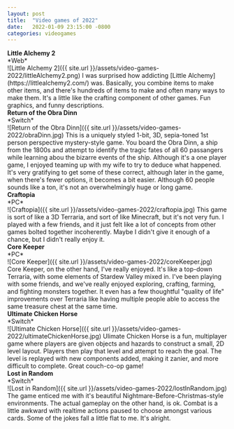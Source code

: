 ```yaml
---
layout: post
title:  "Video games of 2022"
date:   2022-01-09 23:15:00 -0800
categories: videogames
---
```




<h4 style="margin:0;">Little Alchemy 2</h4>
*Web*<br/>
![Little Alchemy 2]({{ site.url }}/assets/video-games-2022/littleAlchemy2.png)
I was surprised how addicting [Little Alchemy](https://littlealchemy2.com/) was. Basically, you combine items to make other items, and there's hundreds of items to make and often many ways to make them. It's a little like the crafting component of other games. Fun graphics, and funny descriptions.


<h4 style="margin:0;">Return of the Obra Dinn</h4>
*Switch*<br/>
![Return of the Obra Dinn]({{ site.url }}/assets/video-games-2022/obraDinn.jpg)
This is a uniquely styled 1-bit, 3D, sepia-toned 1st person perspective mystery-style game. You board the Obra Dinn, a ship from the 1800s and attempt to identify the tragic fates of all 60 passangers while learning abou the bizarre events of the ship. Although it's a one player game, I enjoyed teaming up with my wife to try to deduce what happened. It's very gratifying to get some of these correct, although later in the game, when there's fewer options, it becomes a bit easier. Although 60 people sounds like a ton, it's not an overwhelmingly huge or long game. 

<h4 style="margin:0;">Craftopia</h4>
*PC*<br/>
![Craftopia]({{ site.url }}/assets/video-games-2022/craftopia.jpg)
This game is sort of like a 3D Terraria, and sort of like Minecraft, but it's not very fun. I played with a few friends, and it just felt like a lot of concepts from other games bolted together incoherently. Maybe I didn't give it enough of a chance, but I didn't really enjoy it. 

<h4 style="margin:0;">Core Keeper</h4>
*PC*<br/>
![Core Keeper]({{ site.url }}/assets/video-games-2022/coreKeeper.jpg)
Core Keeper, on the other hand, I've really enjoyed. It's like a top-down Terraria, with some elements of Stardew Valley mixed in. I've been playing with some friends, and we've really enjoyed exploring, crafting, farming, and fighting monsters together. It even has a few thoughtful "quality of life" improvements over Terraria like having multiple people able to access the same treasure chest at the same time.

<h4 style="margin:0;">Ultimate Chicken Horse</h4>
*Switch*<br/>
![Ultimate Chicken Horse]({{ site.url }}/assets/video-games-2022/ultimateChickenHorse.jpg)
Ulimate Chicken Horse is a fun, multiplayer game where players are given objects and hazards to construct a small, 2D level layout. Players then play that level and attempt to reach the goal. The level is replayed with new components added, making it zanier, and more difficult to complete. Great couch-co-op game!

<h4 style="margin:0;">Lost in Random</h4>
*Switch*<br/>
![Lost in Random]({{ site.url }}/assets/video-games-2022/lostInRandom.jpg)
The game enticed me with it's beautiful Nightmare-Before-Christmas-style environments. The actual gameplay on the other hand, is ok. Combat is a little awkward with realtime actions paused to choose amongst various cards. Some of the jokes fall a little flat to me. It's alright.




